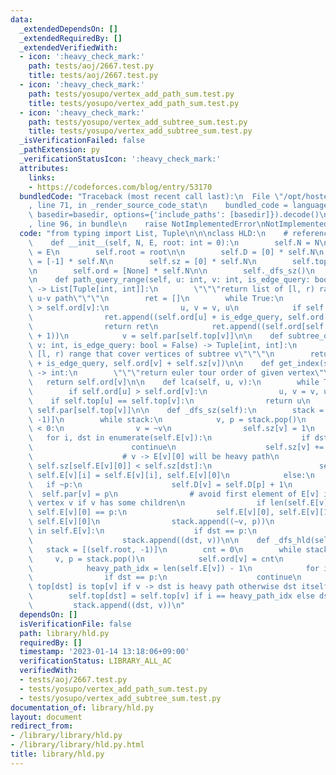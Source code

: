```yaml
---
data:
  _extendedDependsOn: []
  _extendedRequiredBy: []
  _extendedVerifiedWith:
  - icon: ':heavy_check_mark:'
    path: tests/aoj/2667.test.py
    title: tests/aoj/2667.test.py
  - icon: ':heavy_check_mark:'
    path: tests/yosupo/vertex_add_path_sum.test.py
    title: tests/yosupo/vertex_add_path_sum.test.py
  - icon: ':heavy_check_mark:'
    path: tests/yosupo/vertex_add_subtree_sum.test.py
    title: tests/yosupo/vertex_add_subtree_sum.test.py
  _isVerificationFailed: false
  _pathExtension: py
  _verificationStatusIcon: ':heavy_check_mark:'
  attributes:
    links:
    - https://codeforces.com/blog/entry/53170
  bundledCode: "Traceback (most recent call last):\n  File \"/opt/hostedtoolcache/PyPy/3.7.13/x64/site-packages/onlinejudge_verify/documentation/build.py\"\
    , line 71, in _render_source_code_stat\n    bundled_code = language.bundle(stat.path,\
    \ basedir=basedir, options={'include_paths': [basedir]}).decode()\n  File \"/opt/hostedtoolcache/PyPy/3.7.13/x64/site-packages/onlinejudge_verify/languages/python.py\"\
    , line 96, in bundle\n    raise NotImplementedError\nNotImplementedError\n"
  code: "from typing import List, Tuple\n\n\nclass HLD:\n    # reference: https://codeforces.com/blog/entry/53170\n\
    \    def __init__(self, N, E, root: int = 0):\n        self.N = N\n        self.E\
    \ = E\n        self.root = root\n\n        self.D = [0] * self.N\n        self.par\
    \ = [-1] * self.N\n        self.sz = [0] * self.N\n        self.top = [0] * self.N\n\
    \n        self.ord = [None] * self.N\n\n        self._dfs_sz()\n        self._dfs_hld()\n\
    \n    def path_query_range(self, u: int, v: int, is_edge_query: bool = False)\
    \ -> List[Tuple[int, int]]:\n        \"\"\"return list of [l, r) ranges that cover\
    \ u-v path\"\"\"\n        ret = []\n        while True:\n            if self.ord[u]\
    \ > self.ord[v]:\n                u, v = v, u\n            if self.top[u] == self.top[v]:\n\
    \                ret.append((self.ord[u] + is_edge_query, self.ord[v] + 1))\n\
    \                return ret\n            ret.append((self.ord[self.top[v]], self.ord[v]\
    \ + 1))\n            v = self.par[self.top[v]]\n\n    def subtree_query_range(self,\
    \ v: int, is_edge_query: bool = False) -> Tuple[int, int]:\n        \"\"\"return\
    \ [l, r) range that cover vertices of subtree v\"\"\"\n        return (self.ord[v]\
    \ + is_edge_query, self.ord[v] + self.sz[v])\n\n    def get_index(self, v: int)\
    \ -> int:\n        \"\"\"return euler tour order of given vertex\"\"\"\n     \
    \   return self.ord[v]\n\n    def lca(self, u, v):\n        while True:\n    \
    \        if self.ord[u] > self.ord[v]:\n                u, v = v, u\n        \
    \    if self.top[u] == self.top[v]:\n                return u\n            v =\
    \ self.par[self.top[v]]\n\n    def _dfs_sz(self):\n        stack = [(self.root,\
    \ -1)]\n        while stack:\n            v, p = stack.pop()\n            if v\
    \ < 0:\n                v = ~v\n                self.sz[v] = 1\n             \
    \   for i, dst in enumerate(self.E[v]):\n                    if dst == p:\n  \
    \                      continue\n                    self.sz[v] += self.sz[dst]\n\
    \                    # v -> E[v][0] will be heavy path\n                    if\
    \ self.sz[self.E[v][0]] < self.sz[dst]:\n                        self.E[v][0],\
    \ self.E[v][i] = self.E[v][i], self.E[v][0]\n            else:\n             \
    \   if ~p:\n                    self.D[v] = self.D[p] + 1\n                  \
    \  self.par[v] = p\n                # avoid first element of E[v] is parent of\
    \ vertex v if v has some children\n                if len(self.E[v]) >= 2 and\
    \ self.E[v][0] == p:\n                    self.E[v][0], self.E[v][1] = self.E[v][1],\
    \ self.E[v][0]\n                stack.append((~v, p))\n                for dst\
    \ in self.E[v]:\n                    if dst == p:\n                        continue\n\
    \                    stack.append((dst, v))\n\n    def _dfs_hld(self):\n     \
    \   stack = [(self.root, -1)]\n        cnt = 0\n        while stack:\n       \
    \     v, p = stack.pop()\n            self.ord[v] = cnt\n            cnt += 1\n\
    \            heavy_path_idx = len(self.E[v]) - 1\n            for i, dst in enumerate(self.E[v][::-1]):\n\
    \                if dst == p:\n                    continue\n                #\
    \ top[dst] is top[v] if v -> dst is heavy path otherwise dst itself\n        \
    \        self.top[dst] = self.top[v] if i == heavy_path_idx else dst\n       \
    \         stack.append((dst, v))\n"
  dependsOn: []
  isVerificationFile: false
  path: library/hld.py
  requiredBy: []
  timestamp: '2023-01-14 13:18:06+09:00'
  verificationStatus: LIBRARY_ALL_AC
  verifiedWith:
  - tests/aoj/2667.test.py
  - tests/yosupo/vertex_add_path_sum.test.py
  - tests/yosupo/vertex_add_subtree_sum.test.py
documentation_of: library/hld.py
layout: document
redirect_from:
- /library/library/hld.py
- /library/library/hld.py.html
title: library/hld.py
---
```

